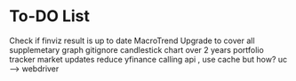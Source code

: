 # To-DO List

Check if finviz result is up to date
MacroTrend Upgrade to cover all 
supplemetary graph
gitignore
candlestick chart over 2 years
portfolio tracker
market updates
reduce yfinance calling api , use cache but how?
uc --> webdriver
